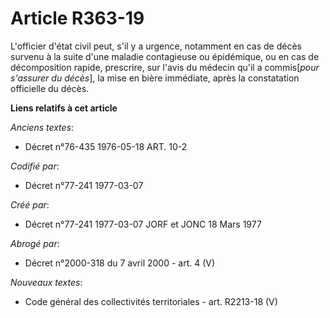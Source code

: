 # Article R363-19

L'officier d'état civil peut, s'il y a urgence, notamment en cas de décès survenu à la suite d'une maladie contagieuse ou
épidémique, ou en cas de décomposition rapide, prescrire, sur l'avis du médecin qu'il a commis[*pour s'assurer du décès*], la
mise en bière immédiate, après la constatation officielle du décès.

**Liens relatifs à cet article**

_Anciens textes_:

  - Décret n°76-435 1976-05-18 ART. 10-2

_Codifié par_:

  - Décret n°77-241 1977-03-07

_Créé par_:

  - Décret n°77-241 1977-03-07 JORF et JONC 18 Mars 1977

_Abrogé par_:

  - Décret n°2000-318 du 7 avril 2000 - art. 4 (V)

_Nouveaux textes_:

  - Code général des collectivités territoriales - art. R2213-18 (V)
